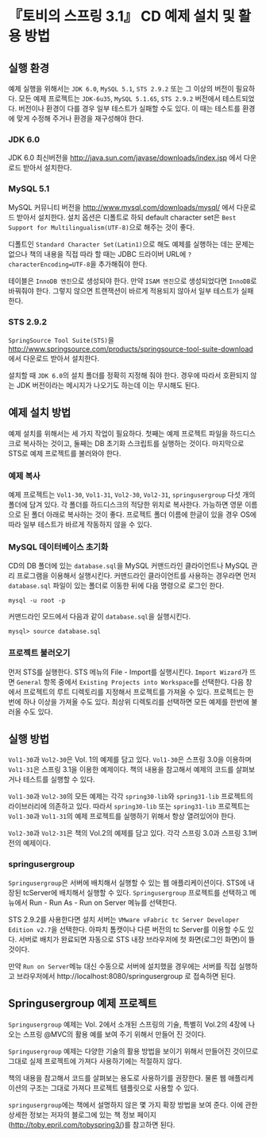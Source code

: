# 『토비의 스프링 3.1』 CD 예제 설치 및 활용 방법


## 실행 환경 
예제 실행을 위해서는 `JDK 6.0`, `MySQL 5.1`, `STS 2.9.2` 또는 그 이상의 버전이 필요하다. 모든 예제 프로젝트는 `JDK-6u35`, `MySQL 5.1.65`, `STS 2.9.2` 버전에서 테스트되었다. 버전이나 환경이 다를 경우 일부 테스트가 실패할 수도 있다. 이 때는 테스트를 환경에 맞게 수정해 주거나 환경을 재구성해야 한다.

### JDK 6.0
JDK 6.0 최신버전을 http://java.sun.com/javase/downloads/index.jsp 에서 다운로드 받아서 설치한다. 

### MySQL 5.1
MySQL 커뮤니티 버전을 http://www.mysql.com/downloads/mysql/ 에서 다운로드 받아서 설치한다. 설치 옵션은 디폴트로 하되 default character set은 `Best Support for Multilingualism(UTF-8)`으로 해주는 것이 좋다. 

디폴트인 `Standard Character Set(Latin1)`으로 해도 예제를 실행하는 데는 문제는 없으나 책의 내용을 직접 따라 할 때는 JDBC 드라이버 URL에 `? characterEncoding=UTF-8`을 추가해줘야 한다. 

테이블은 `InnoDB 엔진`으로 생성되야 한다. 만약 `ISAM 엔진`으로 생성되었다면 `InnoDB`로 바꿔줘야 한다. 그렇지 않으면 트랜잭션이 바르게 적용되지 않아서 일부 테스트가 실패한다.

### STS 2.9.2
`SpringSource Tool Suite(STS)`을 http://www.springsource.com/products/springsource-tool-suite-download 에서 다운로드 받아서 설치한다. 

설치할 때 `JDK 6.0`의 설치 폴더를 정확히 지정해 줘야 한다. 경우에 따라서 호환되지 않는 JDK 버전이라는 메시지가 나오기도 하는데 이는 무시해도 된다.


## 예제 설치 방법 
예제 설치를 위해서는 세 가지 작업이 필요하다. 첫째는 예제 프로젝트 파일을 하드디스크로 복사하는 것이고, 둘째는 DB 초기화 스크립트를 실행하는 것이다. 마지막으로 STS로 예제 프로젝트를 불러와야 한다.

### 예제 복사
예제 프로젝트는 `Vol1-30`, `Vol1-31`, `Vol2-30`, `Vol2-31`, `springusergroup` 다섯 개의 폴더에 담겨 있다. 각 폴더를 하드디스크의 적당한 위치로 복사한다. 가능하면 영문 이름으로 된 폴더 아래로 복사하는 것이 좋다. 프로젝트 폴더 이름에 한글이 있을 경우 OS에 따라 일부 테스트가 바르게 작동하지 않을 수 있다. 

### MySQL 데이터베이스 초기화
CD의 DB 폴더에 있는 `database.sql`을 MySQL 커맨드라인 클라이언트나 MySQL 관리 프로그램을 이용해서 실행시킨다. 커맨드라인 클라이언트를 사용하는 경우라면 먼저 `database.sql` 파일이 있는 폴더로 이동한 뒤에 다음 명령으로 로그인 한다.

```
mysql -u root -p
```

커맨드라인 모드에서 다음과 같이 `database.sql`을 실행시킨다.

```
mysql> source database.sql
```

### 프로젝트 불러오기
먼저 STS를 실행한다. STS 메뉴의 File - Import를 실행시킨다. `Import Wizard`가 뜨면 `General` 항목 중에서 `Existing Projects into Workspace`를 선택한다. 다음 창에서 프로젝트의 루트 디렉토리를 지정해서 프로젝트를 가져올 수 있다. 프로젝트는 한번에 하나 이상을 가져올 수도 있다. 최상위 디렉토리를 선택하면 모든 예제를 한번에 불러올 수도 있다.


## 실행 방법
`Vol1-30`과 `Vol2-30`은 Vol. 1의 예제를 담고 있다. `Vol1-30`은 스프링 3.0을 이용하며 `Vol1-31`은 스프링 3.1을 이용한 예제이다. 책의 내용을 참고해서 예제의 코드를 살펴보거나 테스트를 실행할 수 있다.

`Vol1-30`과 `Vol2-30`의 모든 예제는 각각 `spring30-lib`와 `spring31-lib` 프로젝트의 라이브러리에 의존하고 있다. 따라서 `spring30-lib` 또는 `spring31-lib` 프로젝트는 `Vol1-30`과 `Vol1-31`의 예제 프로젝트를 실행하기 위해서 항상 열려있어야 한다.

`Vol2-30`과 `Vol2-31`은 책의 Vol.2의 예제를 담고 있다. 각각 스프링 3.0과 스프링 3.1버전의 예제이다. 

### springusergroup
`Springusergroup`은 서버에 배치해서 실행할 수 있는 웹 애플리케이션이다. STS에 내장된 tcServer에 배치해서 실행할 수 있다. `Springusergroup` 프로젝트를 선택하고 메뉴에서 Run - Run As - Run on Server 메뉴를 선택한다. 

STS 2.9.2를 사용한다면 설치 서버는 `VMware vFabric tc Server Developer Edition v2.7`을 선택한다. 아파치 톰캣이나 다른 버전의 tc Server를 이용할 수도 있다. 서버로 배치가 완료되면 자동으로 STS 내장 브라우저에 첫 화면(로그인 화면)이 뜰 것이다.

만약 `Run on Server`메뉴 대신 수동으로 서버에 설치했을 경우에는 서버를 직접 실행하고 브라우저에서 http://localhost:8080/springusergroup 로 접속하면 된다.

## Springusergroup 예제 프로젝트
`Springusergroup` 예제는 Vol. 2에서 소개된 스프링의 기술, 특별히 Vol.2의 4장에 나오는 스프링 @MVC의 활용 예를 보여 주기 위해서 만들어 진 것이다. 

`Springusergroup` 예제는 다양한 기술의 활용 방법을 보이기 위해서 만들어진 것이므로 그대로 실제 프로젝트에 가져다 사용하기에는 적절하지 않다. 

책의 내용을 참고해서 코드를 살펴보는 용도로 사용하기를 권장한다. 물론 웹 애플리케이션의 구조는 그대로 가져다 프로젝트 템플릿으로 사용할 수 있다.

`springusergroup`에는 책에서 설명하지 않은 몇 가지 확장 방법을 보여 준다. 이에 관한 상세한 정보는 저자의 블로그에 있는 책 정보 페이지(http://toby.epril.com/tobyspring3/)를 참고하면 된다.
